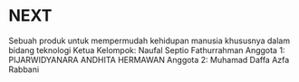 # NEXT
Sebuah produk untuk mempermudah kehidupan manusia khususnya dalam bidang teknologi
Ketua Kelompok: Naufal Septio Fathurrahman
Anggota 1: PIJARWIDYANARA ANDHITA HERMAWAN
Anggota 2: Muhamad Daffa Azfa Rabbani
